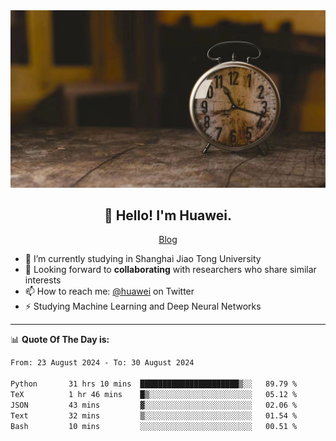 <div align="center">
  <a href="https://github.com/JHW5981">
    <img src="./assets/background.jpg">
  </a>
</div>

<h2 align="center">👋 Hello! I'm Huawei.</h2>
<p align="center">
  <a href="https://blog.csdn.net/Edward__J?spm=1000.2115.3001.5343">Blog</a>
</p>


- 🔭 I’m currently studying in Shanghai Jiao Tong University
- 💬 Looking forward to **collaborating** with researchers who share similar interests
- 📫 How to reach me: [@huawei](https://twitter.com/yoohuaff) on Twitter
- ⚡ Studying Machine Learning and Deep Neural Networks

-------
📊 **Quote Of The Day is:**
<!--START_SECTION:waka-->

```txt
From: 23 August 2024 - To: 30 August 2024

Python       31 hrs 10 mins  ██████████████████████▒░░   89.79 %
TeX          1 hr 46 mins    █▒░░░░░░░░░░░░░░░░░░░░░░░   05.12 %
JSON         43 mins         ▓░░░░░░░░░░░░░░░░░░░░░░░░   02.06 %
Text         32 mins         ▒░░░░░░░░░░░░░░░░░░░░░░░░   01.54 %
Bash         10 mins         ░░░░░░░░░░░░░░░░░░░░░░░░░   00.51 %
```

<!--END_SECTION:waka-->
